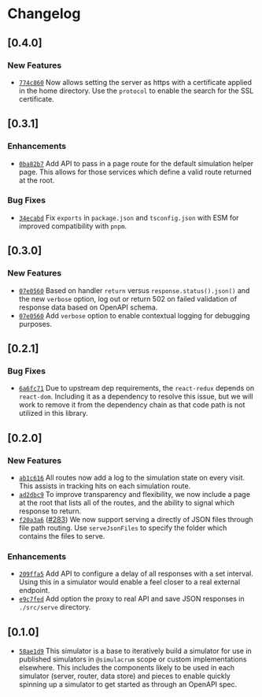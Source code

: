 # Changelog

## \[0.4.0]

### New Features

- [`774c860`](https://github.com/thefrontside/simulacrum/commit/774c860d91896c1cfdad64b283dcab836b57441d) Now allows setting the server as https with a certificate applied in the home directory. Use the `protocol` to enable the search for the SSL certificate.

## \[0.3.1]

### Enhancements

- [`0ba82b7`](https://github.com/thefrontside/simulacrum/commit/0ba82b7720f54dbc7faf99a0e2da2ef9212caff5) Add API to pass in a page route for the default simulation helper page. This allows for those services which define a valid route returned at the root.

### Bug Fixes

- [`34ecabd`](https://github.com/thefrontside/simulacrum/commit/34ecabdbb483f494fdff25b2b7a352bdba1079cc) Fix `exports` in `package.json` and `tsconfig.json` with ESM for improved compatibility with `pnpm`.

## \[0.3.0]

### New Features

- [`07e0560`](https://github.com/thefrontside/simulacrum/commit/07e0560b3289a34dfc1a971aa983e16928cb64bc) Based on handler `return` versus `response.status().json()` and the new `verbose` option, log out or return 502 on failed validation of response data based on OpenAPI schema.
- [`07e0560`](https://github.com/thefrontside/simulacrum/commit/07e0560b3289a34dfc1a971aa983e16928cb64bc) Add `verbose` option to enable contextual logging for debugging purposes.

## \[0.2.1]

### Bug Fixes

- [`6a6fc71`](https://github.com/thefrontside/simulacrum/commit/6a6fc716cfdb7ae50baea6504e25c389acbeeb8f) Due to upstream dep requirements, the `react-redux` depends on `react-dom`. Including it as a dependency to resolve this issue, but we will work to remove it from the dependency chain as that code path is not utilized in this library.

## \[0.2.0]

### New Features

- [`ab1c616`](https://github.com/thefrontside/simulacrum/commit/ab1c61663582bed118cecb61ed3321227ad0eb3f) All routes now add a log to the simulation state on every visit. This assists in tracking hits on each simulation route.
- [`ad2dbc9`](https://github.com/thefrontside/simulacrum/commit/ad2dbc97b5068b4662ae8d95f188ae9dac80be0c) To improve transparency and flexibility, we now include a page at the root that lists all of the routes, and the ability to signal which response to return.
- [`f20a3a6`](https://github.com/thefrontside/simulacrum/commit/f20a3a6d69c265683f75005ed3687d6ff5fd6497) ([#283](https://github.com/thefrontside/simulacrum/pull/283)) We now support serving a directly of JSON files through file path routing. Use `serveJsonFiles` to specify the folder which contains the files to serve.

### Enhancements

- [`209ffa5`](https://github.com/thefrontside/simulacrum/commit/209ffa55bfd3532b2771e3bfb03ef771d1a05eed) Add API to configure a delay of all responses with a set interval. Using this in a simulator would enable a feel closer to a real external endpoint.
- [`e9c7fed`](https://github.com/thefrontside/simulacrum/commit/e9c7fed73a2a5fa7ba26c6823dab2aadc48f8ceb) Add option the proxy to real API and save JSON responses in `./src/serve` directory.

## \[0.1.0]

- [`58ae1d9`](https://github.com/thefrontside/simulacrum/commit/58ae1d9d5719775a7595ec9bbf55b2c015a892bf) This simulator is a base to iteratively build a simulator for use in published simulators in `@simulacrum` scope or custom implementations elsewhere. This includes the components likely to be used in each simulator (server, router, data store) and pieces to enable quickly spinning up a simulator to get started as through an OpenAPI spec.
